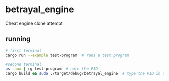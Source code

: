# betrayal_engine
Cheat engine clone attempt

## running
```bash
# first terminal
cargo run --example test-program  # runs a test program
```

```bash
#second terminal
ps -aux | rg test-program  # note the PID
cargo build && sudo ./target/debug/betrayal_engine  # type the PID in a prompt
```
